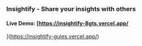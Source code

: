 ### Insightify - Share your insights with others

#### Live Demo: [https://insightify-8gts.vercel.app/
](https://insightify-gules.vercel.app/)

